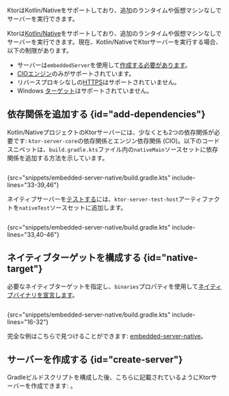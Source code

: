 [//]: # (title: ネイティブサーバー)

<tldr>
<var name="example_name" value="embedded-server-native"/>
<include from="lib.topic" element-id="download_example"/>
</tldr>

<link-summary>
KtorはKotlin/Nativeをサポートしており、追加のランタイムや仮想マシンなしでサーバーを実行できます。
</link-summary>

Ktorは[Kotlin/Native](https://kotlinlang.org/docs/native-overview.html)をサポートしており、追加のランタイムや仮想マシンなしでサーバーを実行できます。現在、Kotlin/NativeでKtorサーバーを実行する場合、以下の制限があります。
* サーバーは`embeddedServer`を使用して[作成する必要があります](server-create-and-configure.topic)。
* [CIOエンジン](server-engines.md)のみがサポートされています。
* リバースプロキシなしの[HTTPS](server-ssl.md)はサポートされていません。
* Windows [ターゲット](server-platforms.md)はサポートされていません。

<include from="client-engines.md" element-id="newmm-note"/>

## 依存関係を追加する {id="add-dependencies"}

Kotlin/NativeプロジェクトのKtorサーバーには、少なくとも2つの依存関係が必要です: `ktor-server-core`の依存関係とエンジン依存関係 (CIO)。以下のコードスニペットは、`build.gradle.kts`ファイル内の`nativeMain`ソースセットに依存関係を追加する方法を示しています。

```kotlin
```
{src="snippets/embedded-server-native/build.gradle.kts" include-lines="33-39,46"}

ネイティブサーバーを[テストする](server-testing.md)には、`ktor-server-test-host`アーティファクトを`nativeTest`ソースセットに追加します。

```kotlin
```
{src="snippets/embedded-server-native/build.gradle.kts" include-lines="33,40-46"}

## ネイティブターゲットを構成する {id="native-target"}

必要なネイティブターゲットを指定し、`binaries`プロパティを使用して[ネイティブバイナリを宣言します](https://kotlinlang.org/docs/mpp-build-native-binaries.html)。

```kotlin
```
{src="snippets/embedded-server-native/build.gradle.kts" include-lines="16-32"}

完全な例はこちらで見つけることができます: [embedded-server-native](https://github.com/ktorio/ktor-documentation/tree/%ktor_version%/codeSnippets/snippets/embedded-server-native)。

## サーバーを作成する {id="create-server"}

Gradleビルドスクリプトを構成した後、こちらに記載されているようにKtorサーバーを作成できます: [](server-create-and-configure.topic)。
